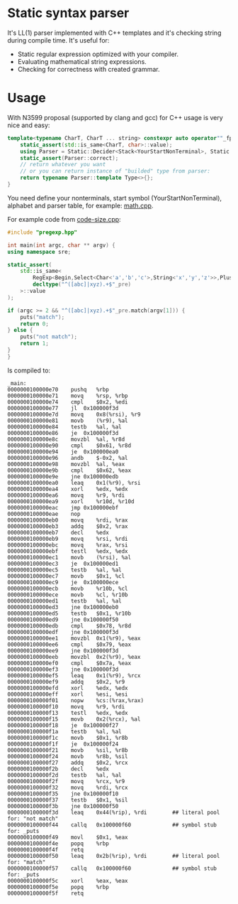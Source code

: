 # Static syntax parser

It's LL(1) parser implemented with C++ templates and it's checking string during compile time. It's useful for:

* Static regular expression optimized with your compiler.
* Evaluating mathematical string expressions.
* Checking for correctness with created grammar.

# Usage

With N3599 proposal (supported by clang and gcc) for C++ usage is very nice and easy: 

```C++
template<typename CharT, CharT ... string> constexpr auto operator""_fpre() {
	static_assert(std::is_same<CharT, char>::value);
	using Parser = Static::Decider<Stack<YourStartNonTerminal>, Static::Input<string...>>;
	static_assert(Parser::correct);
	// return whatever you want
	// or you can return instance of "builded" type from parser: 
	return typename Parser::template Type<>{};
}
```

You need define your nonterminals, start symbol (YourStartNonTerminal), alphabet and parser table, for example: [math.cpp](../blob/master/math.cpp).

For example code from [code-size.cpp](../blob/master/code-size-test):

```C++
#include "pregexp.hpp"

int main(int argc, char ** argv) {
using namespace sre;

static_assert(
	std::is_same<
		RegExp<Begin,Select<Char<'a','b','c'>,String<'x','y','z'>>,Plus<Anything>,End>,
		decltype("^([abc]|xyz).+$"_pre)
	>::value
);

if (argc >= 2 && "^([abc]|xyz).+$"_pre.match(argv[1])) {
	puts("match");
	return 0;
} else {
	puts("not match");
	return 1;
}
} 
```
 
Is compiled to:

	_main:
	0000000100000e70	pushq	%rbp
	0000000100000e71	movq	%rsp, %rbp
	0000000100000e74	cmpl	$0x2, %edi
	0000000100000e77	jl	0x100000f3d
	0000000100000e7d	movq	0x8(%rsi), %r9
	0000000100000e81	movb	(%r9), %al
	0000000100000e84	testb	%al, %al
	0000000100000e86	je	0x100000f3d
	0000000100000e8c	movzbl	%al, %r8d
	0000000100000e90	cmpl	$0x61, %r8d
	0000000100000e94	je	0x100000ea0
	0000000100000e96	andb	$-0x2, %al
	0000000100000e98	movzbl	%al, %eax
	0000000100000e9b	cmpl	$0x62, %eax
	0000000100000e9e	jne	0x100000edb
	0000000100000ea0	leaq	0x1(%r9), %rsi
	0000000100000ea4	xorl	%edx, %edx
	0000000100000ea6	movq	%r9, %rdi
	0000000100000ea9	xorl	%r10d, %r10d
	0000000100000eac	jmp	0x100000ebf
	0000000100000eae	nop
	0000000100000eb0	movq	%rdi, %rax
	0000000100000eb3	addq	$0x2, %rax
	0000000100000eb7	decl	%edx
	0000000100000eb9	movq	%rsi, %rdi
	0000000100000ebc	movq	%rax, %rsi
	0000000100000ebf	testl	%edx, %edx
	0000000100000ec1	movb	(%rsi), %al
	0000000100000ec3	je	0x100000ed1
	0000000100000ec5	testb	%al, %al
	0000000100000ec7	movb	$0x1, %cl
	0000000100000ec9	je	0x100000ece
	0000000100000ecb	movb	%r10b, %cl
	0000000100000ece	movb	%cl, %r10b
	0000000100000ed1	testb	%al, %al
	0000000100000ed3	jne	0x100000eb0
	0000000100000ed5	testb	$0x1, %r10b
	0000000100000ed9	jne	0x100000f50
	0000000100000edb	cmpl	$0x78, %r8d
	0000000100000edf	jne	0x100000f3d
	0000000100000ee1	movzbl	0x1(%r9), %eax
	0000000100000ee6	cmpl	$0x79, %eax
	0000000100000ee9	jne	0x100000f3d
	0000000100000eeb	movzbl	0x2(%r9), %eax
	0000000100000ef0	cmpl	$0x7a, %eax
	0000000100000ef3	jne	0x100000f3d
	0000000100000ef5	leaq	0x1(%r9), %rcx
	0000000100000ef9	addq	$0x2, %r9
	0000000100000efd	xorl	%edx, %edx
	0000000100000eff	xorl	%esi, %esi
	0000000100000f01	nopw	%cs:(%rax,%rax)
	0000000100000f10	movq	%r9, %rdi
	0000000100000f13	testl	%edx, %edx
	0000000100000f15	movb	0x2(%rcx), %al
	0000000100000f18	je	0x100000f27
	0000000100000f1a	testb	%al, %al
	0000000100000f1c	movb	$0x1, %r8b
	0000000100000f1f	je	0x100000f24
	0000000100000f21	movb	%sil, %r8b
	0000000100000f24	movb	%r8b, %sil
	0000000100000f27	addq	$0x2, %rcx
	0000000100000f2b	decl	%edx
	0000000100000f2d	testb	%al, %al
	0000000100000f2f	movq	%rcx, %r9
	0000000100000f32	movq	%rdi, %rcx
	0000000100000f35	jne	0x100000f10
	0000000100000f37	testb	$0x1, %sil
	0000000100000f3b	jne	0x100000f50
	0000000100000f3d	leaq	0x44(%rip), %rdi        ## literal pool for: "not match"
	0000000100000f44	callq	0x100000f60             ## symbol stub for: _puts
	0000000100000f49	movl	$0x1, %eax
	0000000100000f4e	popq	%rbp
	0000000100000f4f	retq
	0000000100000f50	leaq	0x2b(%rip), %rdi        ## literal pool for: "match"
	0000000100000f57	callq	0x100000f60             ## symbol stub for: _puts
	0000000100000f5c	xorl	%eax, %eax
	0000000100000f5e	popq	%rbp
	0000000100000f5f	retq
